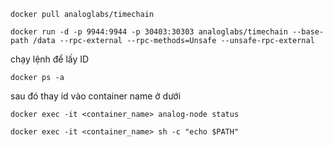 ```
docker pull analoglabs/timechain
```

```
docker run -d -p 9944:9944 -p 30403:30303 analoglabs/timechain --base-path /data --rpc-external --rpc-methods=Unsafe --unsafe-rpc-external
```

chạy lệnh để lấy ID

```
docker ps -a
```
sau đó thay id vào container name ở dưới
```
docker exec -it <container_name> analog-node status
```
```
docker exec -it <container_name> sh -c "echo $PATH"
```

